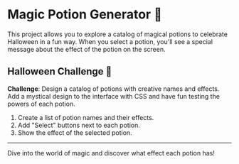 # Magic Potion Generator 🧪

This project allows you to explore a catalog of magical potions to celebrate Halloween in a fun way. When you select a potion, you'll see a special message about the effect of the potion on the screen.

## Halloween Challenge 🎃

**Challenge**: Design a catalog of potions with creative names and effects. Add a mystical design to the interface with CSS and have fun testing the powers of each potion.

1. Create a list of potion names and their effects.
2. Add "Select" buttons next to each potion.
3. Show the effect of the selected potion.

---

Dive into the world of magic and discover what effect each potion has!
